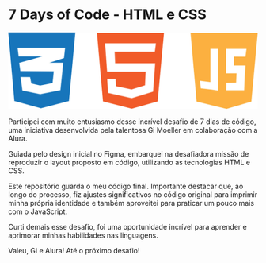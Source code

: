 # 7 Days of Code - HTML e CSS
![logotipos](./img/logotipos-linguagens.jpg)

Participei com muito entusiasmo desse incrível desafio de 7 dias de código, uma iniciativa desenvolvida pela talentosa Gi Moeller em colaboração com a Alura.

Guiada pelo design inicial no Figma, embarquei na desafiadora missão de reproduzir o layout proposto em código, utilizando as tecnologias HTML e CSS.

Este repositório guarda o meu código final. Importante destacar que, ao longo do processo, fiz ajustes significativos no código original para imprimir minha própria identidade e também aproveitei para praticar um pouco mais com o JavaScript.

Curti demais esse desafio, foi uma oportunidade incrível para aprender e aprimorar minhas habilidades nas linguagens.

Valeu, Gi e Alura! Até o próximo desafio!
